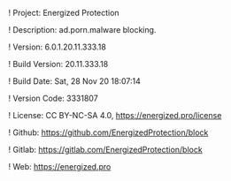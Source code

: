 ! Project: Energized Protection

! Description: ad.porn.malware blocking.

! Version: 6.0.1.20.11.333.18

! Build Version: 20.11.333.18

! Build Date: Sat, 28 Nov 20 18:07:14

! Version Code: 3331807

! License: CC BY-NC-SA 4.0, https://energized.pro/license

! Github: https://github.com/EnergizedProtection/block

! Gitlab: https://gitlab.com/EnergizedProtection/block


! Web: https://energized.pro
